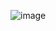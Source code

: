 ![image](https://github.com/BuGhunTer-rd4/GIT_TEST_2024.03/assets/156412739/c1d3116e-5154-409d-91d7-beb245f7d0ef)